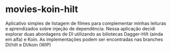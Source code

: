 # movies-koin-hilt
Aplicativo simples de listagem de filmes para complementar minhas leituras e aprendizados sobre injeção de dependência.
Nessa aplicação decidi explorar duas abordagens de DI utilizando as biliotecas Dagger-Hilt (ainda em alfa) e Koin.
As implementações podem ser encontradas nas branches DI/hilt e DI/koin (WIP)

